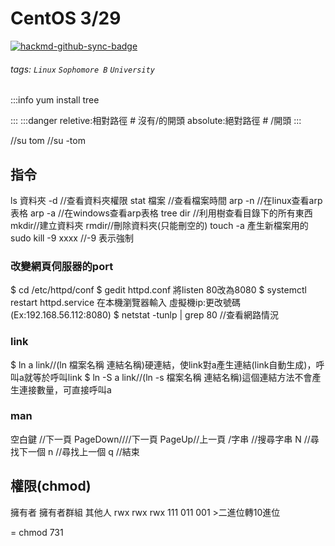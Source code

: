 # CentOS 3/29

[![hackmd-github-sync-badge](https://hackmd.io/9pRwJITAS4WUa-dIhF4AXQ/badge)](https://hackmd.io/9pRwJITAS4WUa-dIhF4AXQ)

###### tags: `Linux` `Sophomore B` `University`
:::info
yum install tree

:::
:::danger
reletive:相對路徑 # 沒有/的開頭
absolute:絕對路徑 # /開頭
:::

//su tom 
//su -tom 

## 指令
ls 資料夾 -d //查看資料夾權限
stat 檔案 //查看檔案時間
arp -n //在linux查看arp表格
arp -a //在windows查看arp表格
tree dir //利用樹查看目錄下的所有東西
mkdir//建立資料夾
rmdir//刪除資料夾(只能刪空的)
touch -a 產生新檔案用的
sudo kill -9 xxxx //-9 表示強制
### 改變網頁伺服器的port
$ cd /etc/httpd/conf
$ gedit httpd.conf
將listen 80改為8080
$ systemctl restart httpd.service
在本機瀏覽器輸入  虛擬機ip:更改號碼 (Ex:192.168.56.112:8080)
$ netstat -tunlp | grep 80 //查看網路情況
### link
$ ln a link//(ln 檔案名稱 連結名稱)硬連結，使link對a產生連結(link自動生成)，呼叫a就等於呼叫link
$ ln -S a link//(ln -s 檔案名稱 連結名稱)這個連結方法不會產生連接數量，可直接呼叫a  



### man

空白鍵 //下一頁
PageDown////下一頁
PageUp//上一頁
/字串 //搜尋字串
N //尋找下一個
n //尋找上一個
q //結束

## 權限(chmod)
擁有者 擁有者群組 其他人
rwx rwx rwx
111 011 001 >二進位轉10進位

= chmod 731

